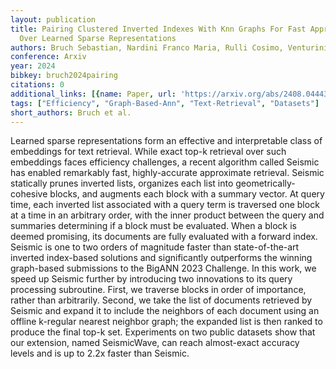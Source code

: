 ```yaml
---
layout: publication
title: Pairing Clustered Inverted Indexes With Knn Graphs For Fast Approximate Retrieval
  Over Learned Sparse Representations
authors: Bruch Sebastian, Nardini Franco Maria, Rulli Cosimo, Venturini Rossano
conference: Arxiv
year: 2024
bibkey: bruch2024pairing
citations: 0
additional_links: [{name: Paper, url: 'https://arxiv.org/abs/2408.04443'}]
tags: ["Efficiency", "Graph-Based-Ann", "Text-Retrieval", "Datasets"]
short_authors: Bruch et al.
---
```

Learned sparse representations form an effective and interpretable class of
embeddings for text retrieval. While exact top-k retrieval over such embeddings
faces efficiency challenges, a recent algorithm called Seismic has enabled
remarkably fast, highly-accurate approximate retrieval. Seismic statically
prunes inverted lists, organizes each list into geometrically-cohesive blocks,
and augments each block with a summary vector. At query time, each inverted
list associated with a query term is traversed one block at a time in an
arbitrary order, with the inner product between the query and summaries
determining if a block must be evaluated. When a block is deemed promising, its
documents are fully evaluated with a forward index. Seismic is one to two
orders of magnitude faster than state-of-the-art inverted index-based solutions
and significantly outperforms the winning graph-based submissions to the BigANN
2023 Challenge. In this work, we speed up Seismic further by introducing two
innovations to its query processing subroutine. First, we traverse blocks in
order of importance, rather than arbitrarily. Second, we take the list of
documents retrieved by Seismic and expand it to include the neighbors of each
document using an offline k-regular nearest neighbor graph; the expanded list
is then ranked to produce the final top-k set. Experiments on two public
datasets show that our extension, named SeismicWave, can reach almost-exact
accuracy levels and is up to 2.2x faster than Seismic.